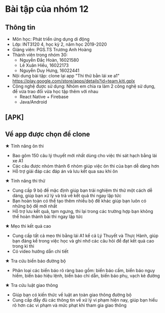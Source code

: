 # Bài tập của nhóm 12

## Thông tin

- Môn học: Phát triển ứng dụng di động
- Lớp: INT3120 4, học kỳ 2, năm học 2019-2020
- Giảng viên: PGS.TS Trương Anh Hoàng
- Thành viên trong nhóm 30:
  - Nguyễn Đắc Hoàn, 16021580
  - Lê Xuân Hiếu, 16022173
  - Nguyễn Duy Hưng, 16022441
- Nội dung bài tập: clone lại app "Thi thử bằn lái xe a1" https://play.google.com/store/apps/details?id=team.kiti.gplx
- Công nghệ được sử dụng:
  Nhóm em chia ra làm 2 công nghệ sử dụng, để vừa trao đổi vừa học tập thêm với nhau
    - React Native + Firebase
    - Java/Android

## [APK]

## Về app được chọn để clone
★ Tính năng ôn thi
- Bao gôm 150 câu lý thuyết mới nhất dùng cho việc thi sát hạch bằng lái xe A1
- Các câu được nhóm thành 6 nhóm giúp việc ôn thi của bạn dễ dàng hơn
- Hỗ trợ giải đáp các đáp án và lưu kết qua sau khi ôn

★ Tính năng thi thử
- Cung cấp 9 bộ đề mặc định giúp bạn trải nghiệm thi thử một cách dễ dàng, giúp bạn xử lý và trả về kết quả thi ngay lập tức
- Bạn hoàn toàn có thể tạo thêm nhiều bộ đề khác giúp bạn luôn có những bộ đề mới nhất
- Hỗ trợ lưu kết quả, tạm ngưng, thi lại trong các trường hợp bạn không thể hoàn thành bài thi ngay lập tức

★ Mẹo thi kết quả cao
- Cung cấp tất cả mẹo thi bằng lái A1 kể cả Lý Thuyết và Thực Hành, giúp bạn đáng kể trong việc học và ghi nhớ các câu hỏi để đạt kết quả cao trong kì thi
- Có video hướng dẫn chi tiết

★ Tra cứu biển báo đường bộ
- Phân loại các biển báo rõ ràng bao gồm: biển báo cấm, biển báo nguy hiểm, biển báo hiệu lệnh, biển báo chỉ dẫn, biển báo phụ, vạch kẻ đường

★ Tra cứu luật giao thông
- Giúp bạn có kiến thức về luật an toàn giao thông đường bộ
- Cung cấp đầy đủ các thông tin về xử lý vi phạm hiện nay, giúp bạn hiểu rõ hơn các vi phạm và mức phạt khi tham gia giao thông
